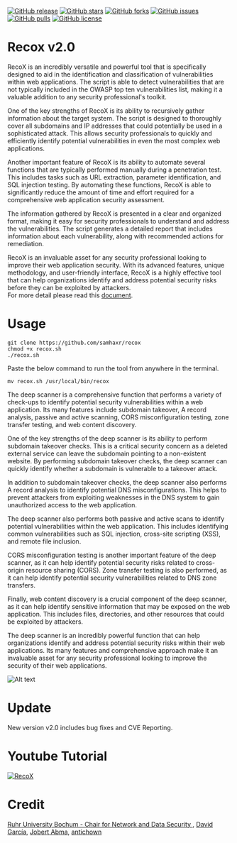 [![GitHub release](https://img.shields.io/badge/release-v2.0-brightgreen?style=flat-square)](https://github.com/samhaxr/SXDork/releases/tag/1.1.2)
[![GitHub stars](https://img.shields.io/github/stars/samhaxr/recox?style=flat-square)](https://github.com/samhaxr/recox/stargazers)
[![GitHub forks](https://img.shields.io/github/forks/samhaxr/recox?style=flat-square)](https://github.com/samhaxr/recox/network)
[![GitHub issues](https://img.shields.io/github/issues/samhaxr/recox?style=flat-square)](https://github.com/samhaxr/recox/issues)
[![GitHub pulls](https://img.shields.io/github/issues-pr/samhaxr/recox?style=flat-square)](https://github.com/samhaxr/recox/pulls)
[![GitHub license](https://img.shields.io/github/license/samhaxr/recox?style=flat-square)](https://github.com/samhaxr/recox/blob/main/LICENSE)

# Recox v2.0
RecoX is an incredibly versatile and powerful tool that is specifically designed to aid in the identification and classification of vulnerabilities within web applications. The script is able to detect vulnerabilities that are not typically included in the OWASP top ten vulnerabilities list, making it a valuable addition to any security professional's toolkit.

One of the key strengths of RecoX is its ability to recursively gather information about the target system. The script is designed to thoroughly cover all subdomains and IP addresses that could potentially be used in a sophisticated attack. This allows security professionals to quickly and efficiently identify potential vulnerabilities in even the most complex web applications.

Another important feature of RecoX is its ability to automate several functions that are typically performed manually during a penetration test. This includes tasks such as URL extraction, parameter identification, and SQL injection testing. By automating these functions, RecoX is able to significantly reduce the amount of time and effort required for a comprehensive web application security assessment.

The information gathered by RecoX is presented in a clear and organized format, making it easy for security professionals to understand and address the vulnerabilities. The script generates a detailed report that includes information about each vulnerability, along with recommended actions for remediation.

RecoX is an invaluable asset for any security professional looking to improve their web application security. With its advanced features, unique methodology, and user-friendly interface, RecoX is a highly effective tool that can help organizations identify and address potential security risks before they can be exploited by attackers.
<br>For more detail please read this  <a href="https://drive.google.com/file/d/1oOshL5Fc3WiSy3SQFv26UE3YKo5N211i/view?usp=sharing" >document</a>.

# Usage
```
git clone https://github.com/samhaxr/recox
chmod +x recox.sh
./recox.sh
```
Paste the below command to run the tool from anywhere in the terminal.
```
mv recox.sh /usr/local/bin/recox
```

The deep scanner is a comprehensive function that performs a variety of check-ups to identify potential security vulnerabilities within a web application. Its many features include subdomain takeover, A record analysis, passive and active scanning, CORS misconfiguration testing, zone transfer testing, and web content discovery.

One of the key strengths of the deep scanner is its ability to perform subdomain takeover checks. This is a critical security concern as a deleted external service can leave the subdomain pointing to a non-existent website. By performing subdomain takeover checks, the deep scanner can quickly identify whether a subdomain is vulnerable to a takeover attack.

In addition to subdomain takeover checks, the deep scanner also performs A record analysis to identify potential DNS misconfigurations. This helps to prevent attackers from exploiting weaknesses in the DNS system to gain unauthorized access to the web application.

The deep scanner also performs both passive and active scans to identify potential vulnerabilities within the web application. This includes identifying common vulnerabilities such as SQL injection, cross-site scripting (XSS), and remote file inclusion.

CORS misconfiguration testing is another important feature of the deep scanner, as it can help identify potential security risks related to cross-origin resource sharing (CORS). Zone transfer testing is also performed, as it can help identify potential security vulnerabilities related to DNS zone transfers.

Finally, web content discovery is a crucial component of the deep scanner, as it can help identify sensitive information that may be exposed on the web application. This includes files, directories, and other resources that could be exploited by attackers.

The deep scanner is an incredibly powerful function that can help organizations identify and address potential security risks within their web applications. Its many features and comprehensive approach make it an invaluable asset for any security professional looking to improve the security of their web applications.

![Alt text](/Flowchart.png?raw=true "RecoX Flowchart" )

# Update
New version v2.0 includes bug fixes and CVE Reporting.

# Youtube Tutorial
[![RecoX](RecoX.png)](https://www.youtube.com/watch?v=rsl97682xXA&feature=youtu.be)

# Credit

<a href="https://github.com/RUB-NDS" >Ruhr University Bochum - Chair for Network and Data Security
</a>, 
<a href="https://github.com/deibit" >David García</a>, <a href="https://github.com/jobertabma" >Jobert Abma</a>, <a href="https://github.com/antichown" >antichown</a>
